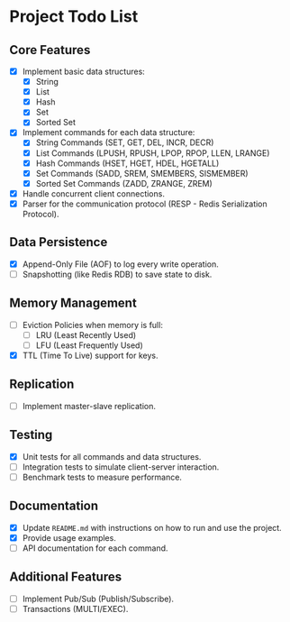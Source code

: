 # Project Todo List

## Core Features

- [x] Implement basic data structures:
  - [x] String
  - [x] List
  - [x] Hash
  - [x] Set
  - [x] Sorted Set
- [x] Implement commands for each data structure:
  - [x] String Commands (SET, GET, DEL, INCR, DECR)
  - [x] List Commands (LPUSH, RPUSH, LPOP, RPOP, LLEN, LRANGE)
  - [x] Hash Commands (HSET, HGET, HDEL, HGETALL)
  - [x] Set Commands (SADD, SREM, SMEMBERS, SISMEMBER)
  - [x] Sorted Set Commands (ZADD, ZRANGE, ZREM)
- [x] Handle concurrent client connections.
- [x] Parser for the communication protocol (RESP - Redis Serialization Protocol).

## Data Persistence

- [x] Append-Only File (AOF) to log every write operation.
- [ ] Snapshotting (like Redis RDB) to save state to disk.

## Memory Management

- [ ] Eviction Policies when memory is full:
  - [ ] LRU (Least Recently Used)
  - [ ] LFU (Least Frequently Used)
- [x] TTL (Time To Live) support for keys.

## Replication

- [ ] Implement master-slave replication.

## Testing

- [x] Unit tests for all commands and data structures.
- [ ] Integration tests to simulate client-server interaction.
- [ ] Benchmark tests to measure performance.

## Documentation

- [x] Update `README.md` with instructions on how to run and use the project.
- [x] Provide usage examples.
- [ ] API documentation for each command.

## Additional Features

- [ ] Implement Pub/Sub (Publish/Subscribe).
- [ ] Transactions (MULTI/EXEC).
